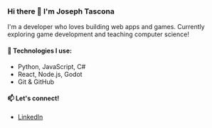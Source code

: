 ### Hi there 👋 I'm Joseph Tascona

I'm a developer who loves building web apps and games. Currently exploring game development and teaching computer science!

#### 🔧 Technologies I use:
- Python, JavaScript, C#
- React, Node.js, Godot
- Git & GitHub

#### 📫 Let's connect!
- [LinkedIn](https://linkedin.com/in/joseph-tascona)

